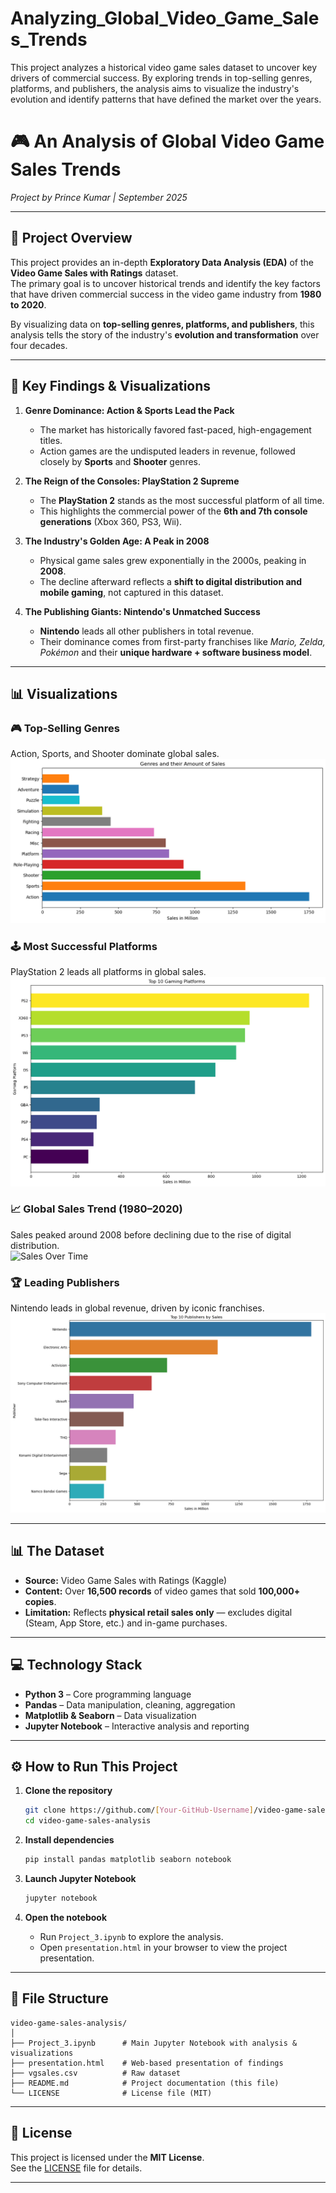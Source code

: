 # Analyzing_Global_Video_Game_Sales_Trends
This project analyzes a historical video game sales dataset to uncover key drivers of commercial success. By exploring trends in top-selling genres, platforms, and publishers, the analysis aims to visualize the industry's evolution and identify patterns that have defined the market over the years.


# 🎮 An Analysis of Global Video Game Sales Trends  
*Project by Prince Kumar | September 2025*  

---

## 📖 Project Overview  
This project provides an in-depth **Exploratory Data Analysis (EDA)** of the **Video Game Sales with Ratings** dataset.  
The primary goal is to uncover historical trends and identify the key factors that have driven commercial success in the video game industry from **1980 to 2020**.  

By visualizing data on **top-selling genres, platforms, and publishers**, this analysis tells the story of the industry's **evolution and transformation** over four decades.  

---

## 🚀 Key Findings & Visualizations  

1. **Genre Dominance: Action & Sports Lead the Pack**  
   - The market has historically favored fast-paced, high-engagement titles.  
   - Action games are the undisputed leaders in revenue, followed closely by **Sports** and **Shooter** genres.  

2. **The Reign of the Consoles: PlayStation 2 Supreme**  
   - The **PlayStation 2** stands as the most successful platform of all time.  
   - This highlights the commercial power of the **6th and 7th console generations** (Xbox 360, PS3, Wii).  

3. **The Industry's Golden Age: A Peak in 2008**  
   - Physical game sales grew exponentially in the 2000s, peaking in **2008**.  
   - The decline afterward reflects a **shift to digital distribution and mobile gaming**, not captured in this dataset.  

4. **The Publishing Giants: Nintendo's Unmatched Success**  
   - **Nintendo** leads all other publishers in total revenue.  
   - Their dominance comes from first-party franchises like *Mario, Zelda, Pokémon* and their **unique hardware + software business model**.  

---

## 📊 Visualizations  

### 🎮 Top-Selling Genres  
Action, Sports, and Shooter dominate global sales.  
![Top Genres](images/genre_sales.png)  

### 🕹️ Most Successful Platforms  
PlayStation 2 leads all platforms in global sales.  
![Top Platforms](images/platform_sales.png)  

### 📈 Global Sales Trend (1980–2020)  
Sales peaked around 2008 before declining due to the rise of digital distribution.  
![Sales Over Time](images/sales_trend.png)  

### 🏆 Leading Publishers  
Nintendo leads in global revenue, driven by iconic franchises.  
![Top Publishers](images/publisher_sales.png)  

---


## 📊 The Dataset  

- **Source:** Video Game Sales with Ratings (Kaggle)  
- **Content:** Over **16,500 records** of video games that sold **100,000+ copies**.  
- **Limitation:** Reflects **physical retail sales only** — excludes digital (Steam, App Store, etc.) and in-game purchases.  

---

## 💻 Technology Stack  

- **Python 3** – Core programming language  
- **Pandas** – Data manipulation, cleaning, aggregation  
- **Matplotlib & Seaborn** – Data visualization  
- **Jupyter Notebook** – Interactive analysis and reporting  

---

## ⚙️ How to Run This Project  

1. **Clone the repository**  
   ```bash
   git clone https://github.com/[Your-GitHub-Username]/video-game-sales-analysis.git
   cd video-game-sales-analysis
   ```

2. **Install dependencies**  
   ```bash
   pip install pandas matplotlib seaborn notebook
   ```

3. **Launch Jupyter Notebook**  
   ```bash
   jupyter notebook
   ```

4. **Open the notebook**  
   - Run `Project_3.ipynb` to explore the analysis.  
   - Open `presentation.html` in your browser to view the project presentation.  

---

## 📁 File Structure  

```
video-game-sales-analysis/
│
├── Project_3.ipynb      # Main Jupyter Notebook with analysis & visualizations
├── presentation.html    # Web-based presentation of findings
├── vgsales.csv          # Raw dataset
├── README.md            # Project documentation (this file)
└── LICENSE              # License file (MIT)
```

---

## 📄 License  

This project is licensed under the **MIT License**.  
See the [LICENSE](./LICENSE) file for details.  

---
